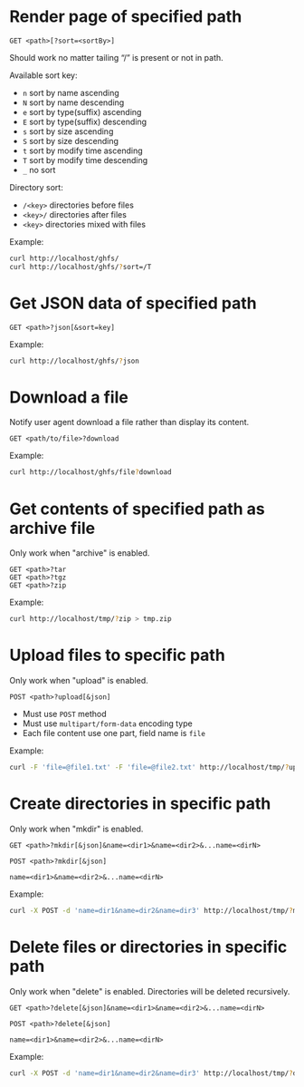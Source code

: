# Render page of specified path
```
GET <path>[?sort=<sortBy>]
```
Should work no matter tailing “/” is present or not in path.

Available sort key:
- `n` sort by name ascending
- `N` sort by name descending
- `e` sort by type(suffix) ascending
- `E` sort by type(suffix) descending
- `s` sort by size ascending
- `S` sort by size descending
- `t` sort by modify time ascending
- `T` sort by modify time descending
- `_` no sort

Directory sort:
- `/<key>` directories before files
- `<key>/` directories after files
- `<key>` directories mixed with files

Example:
```sh
curl http://localhost/ghfs/
curl http://localhost/ghfs/?sort=/T
```

# Get JSON data of specified path
```
GET <path>?json[&sort=key]
```

Example:
```sh
curl http://localhost/ghfs/?json
```

# Download a file
Notify user agent download a file rather than display its content.
```
GET <path/to/file>?download
```

Example:
```sh
curl http://localhost/ghfs/file?download
```

# Get contents of specified path as archive file
Only work when "archive" is enabled.
```
GET <path>?tar
GET <path>?tgz
GET <path>?zip
```

Example:
```sh
curl http://localhost/tmp/?zip > tmp.zip
```

# Upload files to specific path
Only work when "upload" is enabled.
```
POST <path>?upload[&json]
```
- Must use `POST` method
- Must use `multipart/form-data` encoding type
- Each file content use one part, field name is `file`

Example:
```sh
curl -F 'file=@file1.txt' -F 'file=@file2.txt' http://localhost/tmp/?upload
```

# Create directories in specific path
Only work when "mkdir" is enabled.
```
GET <path>?mkdir[&json]&name=<dir1>&name=<dir2>&...name=<dirN>
```
```
POST <path>?mkdir[&json]

name=<dir1>&name=<dir2>&...name=<dirN>
```

Example:
```sh
curl -X POST -d 'name=dir1&name=dir2&name=dir3' http://localhost/tmp/?mkdir
```

# Delete files or directories in specific path
Only work when "delete" is enabled.
Directories will be deleted recursively.
```
GET <path>?delete[&json]&name=<dir1>&name=<dir2>&...name=<dirN>
```
```
POST <path>?delete[&json]

name=<dir1>&name=<dir2>&...name=<dirN>
```

Example:
```sh
curl -X POST -d 'name=dir1&name=dir2&name=dir3' http://localhost/tmp/?delete
```

